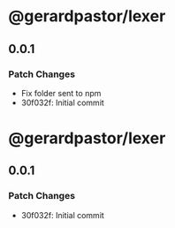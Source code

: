 # @gerardpastor/lexer

## 0.0.1

### Patch Changes

- Fix folder sent to npm
- 30f032f: Initial commit
# @gerardpastor/lexer

## 0.0.1

### Patch Changes

- 30f032f: Initial commit
